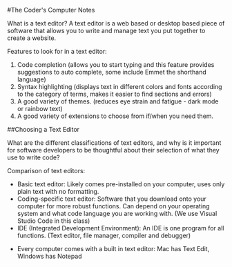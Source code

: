 #The Coder's Computer Notes

What is a text editor? 
   A text editor is a web based or desktop based piece of software that allows you to write and manage text you put together to create a website. 

Features to look for in a text editor: 
 1. Code completion (allows you to start typing and this feature provides suggestions to auto complete, some include Emmet the shorthand language)
 2. Syntax highlighting (displays text in different colors and fonts according to the category of terms, makes it easier to find sections and errors)
 3. A good variety of themes. (reduces eye strain and fatigue - dark mode or rainbow text)
 4. A good variety of extensions to choose from if/when you need them. 

##Choosing a Text Editor

What are the different classifications of text editors, and why is it important for software developers to be thoughtful about their selection of what they use to write code?

Comparison of text editors: 
 - Basic text editor: Likely comes pre-installed on your computer, uses only plain text with no formatting. 
 - Coding-specific text editor: Software that you download onto your computer for more robust functions. Can depend on your operating system and what code language you are working with. (We use Visual Studio Code in this class)
 - IDE (Integrated Development Environment): An IDE is one program for all functions. (Text editor, file manager, compiler and debugger)

 * Every computer comes with a built in text editor: Mac has Text Edit, Windows has Notepad


